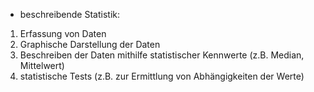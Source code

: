 - beschreibende Statistik:
1. Erfassung von Daten
2. Graphische Darstellung der Daten 
3. Beschreiben der Daten mithilfe statistischer Kennwerte (z.B. Median, Mittelwert)
4. statistische Tests (z.B. zur Ermittlung von Abhängigkeiten der Werte)

